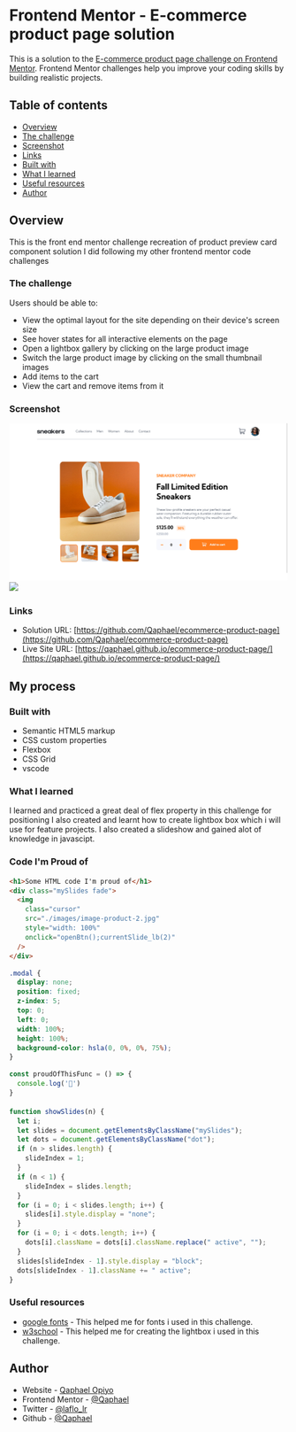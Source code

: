 # Frontend Mentor - E-commerce product page solution

This is a solution to the [E-commerce product page challenge on Frontend Mentor](https://www.frontendmentor.io/challenges/ecommerce-product-page-UPsZ9MJp6). Frontend Mentor challenges help you improve your coding skills by building realistic projects.

## Table of contents

-   [Overview](#overview)
  - [The challenge](#the-challenge)
  - [Screenshot](#screenshot)
  - [Links](#links)
  - [Built with](#built-with)
  - [What I learned](#what-i-learned)
  - [Useful resources](#useful-resources)
  - [Author](#author)


## Overview
This is the front end mentor challenge recreation of product preview card component solution I did following my other frontend mentor code challenges

### The challenge

Users should be able to:

- View the optimal layout for the site depending on their device's screen size
- See hover states for all interactive elements on the page
- Open a lightbox gallery by clicking on the large product image
- Switch the large product image by clicking on the small thumbnail images
- Add items to the cart
- View the cart and remove items from it

### Screenshot

![](./screenshots/desktop-view.png)
![](./screenshots/mobile-view.pngmobile-vew.png)

### Links

- Solution URL: [https://github.com/Qaphael/ecommerce-product-page](https://github.com/Qaphael/ecommerce-product-page)
- Live Site URL: [https://qaphael.github.io/ecommerce-product-page/](https://qaphael.github.io/ecommerce-product-page/)

## My process

### Built with

- Semantic HTML5 markup
- CSS custom properties
- Flexbox
- CSS Grid
- vscode

### What I learned

I learned and practiced a great deal of flex property in this challenge for positioning
I also created and learnt how to create lightbox box which i will use for feature projects.
I also created a slideshow and gained alot of knowledge in javascipt.


### Code I'm Proud of

```html
<h1>Some HTML code I'm proud of</h1>
<div class="mySlides fade">
  <img
    class="cursor"
    src="./images/image-product-2.jpg"
    style="width: 100%"
    onclick="openBtn();currentSlide_lb(2)"
  />
</div>
```
```css
.modal {
  display: none;
  position: fixed;
  z-index: 5;
  top: 0;
  left: 0;
  width: 100%;
  height: 100%;
  background-color: hsla(0, 0%, 0%, 75%);
}
```
```js
const proudOfThisFunc = () => {
  console.log('🎉')
}

function showSlides(n) {
  let i;
  let slides = document.getElementsByClassName("mySlides");
  let dots = document.getElementsByClassName("dot");
  if (n > slides.length) {
    slideIndex = 1;
  }
  if (n < 1) {
    slideIndex = slides.length;
  }
  for (i = 0; i < slides.length; i++) {
    slides[i].style.display = "none";
  }
  for (i = 0; i < dots.length; i++) {
    dots[i].className = dots[i].className.replace(" active", "");
  }
  slides[slideIndex - 1].style.display = "block";
  dots[slideIndex - 1].className += " active";
}
```

### Useful resources

- [google fonts](https://fonts.google.com/) - This helped me for fonts i used in this challenge.
- [w3school](https://www.w3schools.com/howto/howto_js_lightbox.asp) - This helped me for creating the lightbox i used in this challenge.

## Author

- Website - [Qaphael Opiyo](https://qaphael-portfolio-website.web.app/)
- Frontend Mentor - [@Qaphael](https://www.frontendmentor.io/profile/Qaphael)
- Twitter - [@laflo_lr](https://twitter.com/Laflo_lr)
- Github - [@Qaphael](https://github.com/Qaphael)

